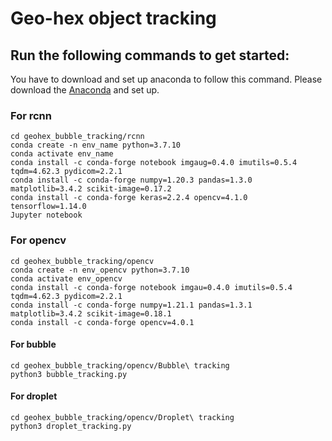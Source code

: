 # Geo-hex object tracking
## Run the following commands to get started:
You have to download and set up anaconda to follow this command.
Please download the [Anaconda](https://www.anaconda.com/products/individual#Downloads) and set up.
### For rcnn
````
cd geohex_bubble_tracking/rcnn
conda create -n env_name python=3.7.10
conda activate env_name
conda install -c conda-forge notebook imgaug=0.4.0 imutils=0.5.4 tqdm=4.62.3 pydicom=2.2.1
conda install -c conda-forge numpy=1.20.3 pandas=1.3.0 matplotlib=3.4.2 scikit-image=0.17.2
conda install -c conda-forge keras=2.2.4 opencv=4.1.0 tensorflow=1.14.0
Jupyter notebook
````
### For opencv
````
cd geohex_bubble_tracking/opencv
conda create -n env_opencv python=3.7.10
conda activate env_opencv
conda install -c conda-forge notebook imgau=0.4.0 imutils=0.5.4 tqdm=4.62.3 pydicom=2.2.1
conda install -c conda-forge numpy=1.21.1 pandas=1.3.1 matplotlib=3.4.2 scikit-image=0.18.1
conda install -c conda-forge opencv=4.0.1
````
#### For bubble
````
cd geohex_bubble_tracking/opencv/Bubble\ tracking
python3 bubble_tracking.py
````
#### For droplet
````
cd geohex_bubble_tracking/opencv/Droplet\ tracking
python3 droplet_tracking.py
````
